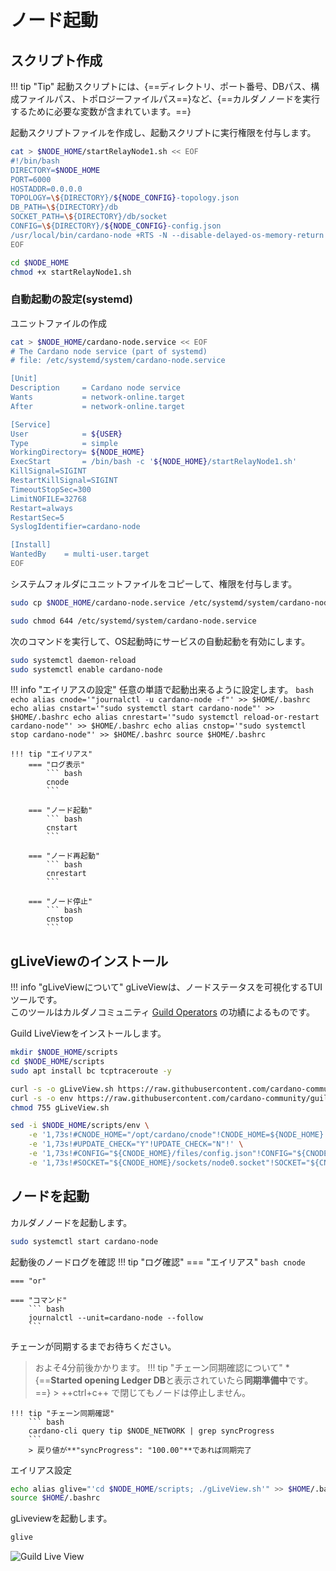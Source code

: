 # **ノード起動**

## **スクリプト作成**

!!! tip "Tip"
    起動スクリプトには、{==ディレクトリ、ポート番号、DBパス、構成ファイルパス、トポロジーファイルパス==}など、{==カルダノノードを実行するために必要な変数が含まれています。==}


起動スクリプトファイルを作成し、起動スクリプトに実行権限を付与します。
``` bash title="startRelayNode1.sh"
cat > $NODE_HOME/startRelayNode1.sh << EOF 
#!/bin/bash
DIRECTORY=$NODE_HOME
PORT=6000
HOSTADDR=0.0.0.0
TOPOLOGY=\${DIRECTORY}/${NODE_CONFIG}-topology.json
DB_PATH=\${DIRECTORY}/db
SOCKET_PATH=\${DIRECTORY}/db/socket
CONFIG=\${DIRECTORY}/${NODE_CONFIG}-config.json
/usr/local/bin/cardano-node +RTS -N --disable-delayed-os-memory-return -I0.1 -Iw300 -A16m -F1.5 -H2500M -RTS run --topology \${TOPOLOGY} --database-path \${DB_PATH} --socket-path \${SOCKET_PATH} --host-addr \${HOSTADDR} --port \${PORT} --config \${CONFIG}
EOF
```

``` bash
cd $NODE_HOME
chmod +x startRelayNode1.sh
```

### **自動起動の設定(systemd)**

ユニットファイルの作成

``` bash title="cardano-node.service"
cat > $NODE_HOME/cardano-node.service << EOF 
# The Cardano node service (part of systemd)
# file: /etc/systemd/system/cardano-node.service 

[Unit]
Description     = Cardano node service
Wants           = network-online.target
After           = network-online.target 

[Service]
User            = ${USER}
Type            = simple
WorkingDirectory= ${NODE_HOME}
ExecStart       = /bin/bash -c '${NODE_HOME}/startRelayNode1.sh'
KillSignal=SIGINT
RestartKillSignal=SIGINT
TimeoutStopSec=300
LimitNOFILE=32768
Restart=always
RestartSec=5
SyslogIdentifier=cardano-node

[Install]
WantedBy	= multi-user.target
EOF
```

システムフォルダにユニットファイルをコピーして、権限を付与します。
``` bash
sudo cp $NODE_HOME/cardano-node.service /etc/systemd/system/cardano-node.service
```
``` bash
sudo chmod 644 /etc/systemd/system/cardano-node.service
```

次のコマンドを実行して、OS起動時にサービスの自動起動を有効にします。
``` bash
sudo systemctl daemon-reload
sudo systemctl enable cardano-node
```

!!! info "エイリアスの設定"
    任意の単語で起動出来るように設定します。
    ``` bash
    echo alias cnode='"journalctl -u cardano-node -f"' >> $HOME/.bashrc
    echo alias cnstart='"sudo systemctl start cardano-node"' >> $HOME/.bashrc
    echo alias cnrestart='"sudo systemctl reload-or-restart cardano-node"' >> $HOME/.bashrc
    echo alias cnstop='"sudo systemctl stop cardano-node"' >> $HOME/.bashrc
    source $HOME/.bashrc
    ```

    !!! tip "エイリアス"
        === "ログ表示"
            ``` bash
            cnode
            ```
            
        === "ノード起動"
            ``` bash
            cnstart
            ```
            
        === "ノード再起動"
            ``` bash
            cnrestart
            ```
            
        === "ノード停止"
            ``` bash
            cnstop
            ```






## **gLiveViewのインストール**
 
!!! info "gLiveViewについて"
    gLiveViewは、ノードステータスを可視化するTUIツールです。  
    このツールはカルダノコミュニティ [Guild Operators](https://cardano-community.github.io/guild-operators/#/Scripts/gliveview) の功績によるものです。


Guild LiveViewをインストールします。

``` bash
mkdir $NODE_HOME/scripts
cd $NODE_HOME/scripts
sudo apt install bc tcptraceroute -y
```

``` bash
curl -s -o gLiveView.sh https://raw.githubusercontent.com/cardano-community/guild-operators/master/scripts/cnode-helper-scripts/gLiveView.sh
curl -s -o env https://raw.githubusercontent.com/cardano-community/guild-operators/master/scripts/cnode-helper-scripts/env
chmod 755 gLiveView.sh
```

``` bash
sed -i $NODE_HOME/scripts/env \
    -e '1,73s!#CNODE_HOME="/opt/cardano/cnode"!CNODE_HOME=${NODE_HOME}!' \
    -e '1,73s!#UPDATE_CHECK="Y"!UPDATE_CHECK="N"!' \
    -e '1,73s!#CONFIG="${CNODE_HOME}/files/config.json"!CONFIG="${CNODE_HOME}/'${NODE_CONFIG}'-config.json"!' \
    -e '1,73s!#SOCKET="${CNODE_HOME}/sockets/node0.socket"!SOCKET="${CNODE_HOME}/db/socket"!'
```

## **ノードを起動**

カルダノノードを起動します。
``` bash
sudo systemctl start cardano-node
```

起動後のノードログを確認
!!! tip "ログ確認"
    === "エイリアス"
        ``` bash
        cnode
        ```
        
    === "or"
    
    === "コマンド"
        ``` bash
        journalctl --unit=cardano-node --follow
        ```


チェーンが同期するまでお待ちください。
> およそ4分前後かかります。
!!! tip "チェーン同期確認について"
    * {==**Started opening Ledger DB**と表示されていたら**同期準備中**です。==}
    > ++ctrl+c++ で閉じてもノードは停止しません。
    
    !!! tip "チェーン同期確認"
        ``` bash
        cardano-cli query tip $NODE_NETWORK | grep syncProgress
        ```
        > 戻り値が**"syncProgress": "100.00"**であれば同期完了


エイリアス設定

``` bash
echo alias glive="'cd $NODE_HOME/scripts; ./gLiveView.sh'" >> $HOME/.bashrc
source $HOME/.bashrc
```
    
gLiveviewを起動します。

``` bash
glive
```

![Guild Live View](https://docs.spojapanguild.net/images/glive.PNG)
